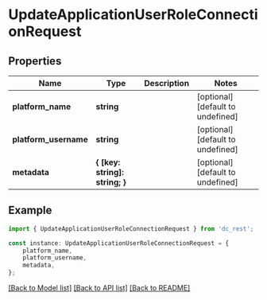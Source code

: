 # UpdateApplicationUserRoleConnectionRequest


## Properties

Name | Type | Description | Notes
------------ | ------------- | ------------- | -------------
**platform_name** | **string** |  | [optional] [default to undefined]
**platform_username** | **string** |  | [optional] [default to undefined]
**metadata** | **{ [key: string]: string; }** |  | [optional] [default to undefined]

## Example

```typescript
import { UpdateApplicationUserRoleConnectionRequest } from 'dc_rest';

const instance: UpdateApplicationUserRoleConnectionRequest = {
    platform_name,
    platform_username,
    metadata,
};
```

[[Back to Model list]](../README.md#documentation-for-models) [[Back to API list]](../README.md#documentation-for-api-endpoints) [[Back to README]](../README.md)
